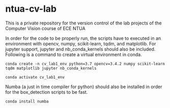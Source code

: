 # ntua-cv-lab

This is a private repository for the version control of the lab projects of the Computer Vision course of ECE NTUA

In order for the code to be properly run, the scripts have to executed in an environment with opencv, numpy, scikit-learn, tqdm, and matplotlib. For jupyter support, jupyter and nb_conda_kernels should also be included. Following is a command to create a virtual environment in conda.

```
conda create -n cv_lab1_env python=3.7 opencv=3.4.2 numpy scikit-learn tqdm matplotlib jupyter nb_conda_kernels

conda activate cv_lab1_env
```

Numba (a just in time compiler for python) should also be installed in order for the box_detection scripts to be fast.

```
conda install numba
```
